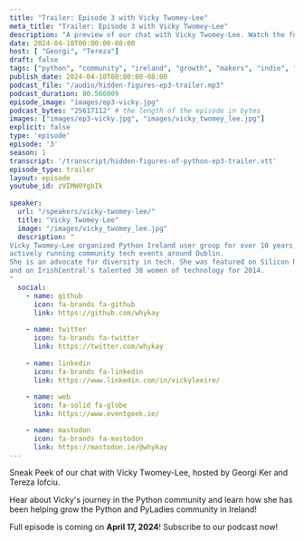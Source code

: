 ```yaml
---
title: "Trailer: Episode 3 with Vicky Twomey-Lee"
meta_title: "Trailer: Episode 3 with Vicky Twomey-Lee"
description: "A preview of our chat with Vicky Twomey-Lee. Watch the full episode on Apr 17, 2024"
date: 2024-04-10T00:00:00-08:00
host: [ "Georgi", "Tereza"]
draft: false
tags: ["python", "community", "ireland", "growth", "makers", "indie", "trailer"]
publish_date: 2024-04-10T00:00:00-08:00
podcast_file: "/audio/hidden-figures-ep3-trailer.mp3"
podcast_duration: 80.566009
episode_image: "images/ep3-vicky.jpg"
podcast_bytes: "25617112" # the length of the episode in bytes
images: ["images/ep3-vicky.jpg", "images/vicky_twomey_lee.jpg"]
explicit: false 
type: 'episode'
episode: '3'
season: 1
transcript: '/transcript/hidden-figures-of-python-ep3-trailer.vtt'
episode_type: trailer
layout: episode
youtube_id: zVIMW0YgbIk
  
speaker:
  url: "/speakers/vicky-twomey-lee/"
  title: "Vicky Twomey-Lee"
  image: "/images/vicky_twomey_lee.jpg"
  description: "
Vicky Twomey-Lee organized Python Ireland user group for over 10 years, and she is still
actively running community tech events around Dublin.
She is an advocate for diversity in tech. She was featured on Silicon Republic's 100 Top Women in STEM 2014
and on IrishCentral's talented 38 women of technology for 2014.
"
  social:
    - name: github
      icon: fa-brands fa-github
      link: https://github.com/whykay
  
    - name: twitter
      icon: fa-brands fa-twitter
      link: https://twitter.com/whykay
  
    - name: linkedin
      icon: fa-brands fa-linkedin
      link: https://www.linkedin.com/in/vickyleeire/
    
    - name: web
      icon: fa-solid fa-globe
      link: https://www.eventgeek.ie/

    - name: mastodon
      icon: fa-brands fa-mastodon
      link: https://mastodon.ie/@whykay
---
```


Sneak Peek of our chat with Vicky Twomey-Lee, hosted by Georgi Ker and Tereza Iofciu.

Hear about Vicky's journey in the Python community and learn how she has been helping grow the Python and PyLadies community in Ireland!

Full episode is coming on **April 17, 2024**! Subscribe to our podcast now!
